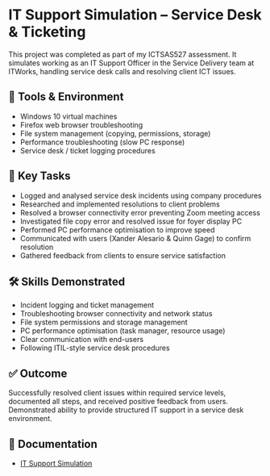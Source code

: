 # IT Support Simulation – Service Desk & Ticketing  

This project was completed as part of my ICTSAS527 assessment. It simulates working as an IT Support Officer in the Service Delivery team at ITWorks, handling service desk calls and resolving client ICT issues.  

## 🔧 Tools & Environment  
- Windows 10 virtual machines  
- Firefox web browser troubleshooting  
- File system management (copying, permissions, storage)  
- Performance troubleshooting (slow PC response)  
- Service desk / ticket logging procedures  

## 📌 Key Tasks  
- Logged and analysed service desk incidents using company procedures  
- Researched and implemented resolutions to client problems  
- Resolved a browser connectivity error preventing Zoom meeting access  
- Investigated file copy error and resolved issue for foyer display PC  
- Performed PC performance optimisation to improve speed  
- Communicated with users (Xander Alesario & Quinn Gage) to confirm resolution  
- Gathered feedback from clients to ensure service satisfaction  

## 🛠 Skills Demonstrated  
- Incident logging and ticket management  
- Troubleshooting browser connectivity and network status  
- File system permissions and storage management  
- PC performance optimisation (task manager, resource usage)  
- Clear communication with end-users  
- Following ITIL-style service desk procedures  

## ✅ Outcome  
Successfully resolved client issues within required service levels, documented all steps, and received positive feedback from users. Demonstrated ability to provide structured IT support in a service desk environment.  

## 📄 Documentation  
- [IT Support Simulation](IT_Support_Simulation_Project_Summary.docx)

